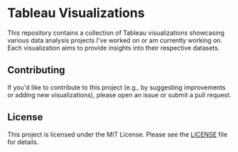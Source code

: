 # Tableau Visualizations

This repository contains a collection of Tableau visualizations showcasing various data analysis projects I've worked on or am currently working on. Each visualization aims to provide insights into their respective datasets.

## Contributing

If you'd like to contribute to this project (e.g., by suggesting improvements or adding new visualizations), please open an issue or submit a pull request.

## License

This project is licensed under the MIT License. Please see the [LICENSE](LICENSE) file for details.
